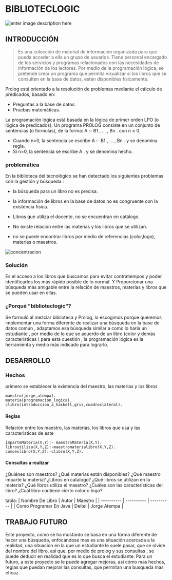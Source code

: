 # BIBLIOTECLOGIC
![enter image description here](https://lh3.googleusercontent.com/WWmZYN0Nj4SVgCeyMjdl4HlZ-4dwoN7YKy7ZuM30BN2usn_D9DHnp05_STjtUm7gcVRq0fQf=s250 "libros.jpg")

## INTRODUCCIÓN
> Es una colección de material de información organizada para que pueda acceder a ella un grupo de usuarios. Tiene personal encargado de los servicios y programas relacionados con las necesidades de información de los lectores.
>Por medio de la programación lógica, se pretende crear un programa que permita visualizar si los libros que se consulten en la base de datos, estén disponibles físicamente.

Prolog está orientado a la resolución de problemas mediante el cálculo de predicados, basado en:

* Preguntas a la base de datos.
* Pruebas matemáticas.

La programación lógica está basada en la lógica de primer orden LPO (o lógica de predicados). Un programa PROLOG consiste en un conjunto de sentencias (o fórmulas), de la forma: A :- B1 , ... , Bn . con n ≥ 0.

* Cuando n>0, la sentencia se escribe A :- B1 , ... , Bn . y se denomina regla.
* Si n=0, la sentencia se escribe A . y se denomina hecho.

### problemática
En la biblioteca del tecnológico se han detectado los siguientes problemas con la gestión y búsqueda :

- la búsqueda para un libro no es precisa.

- la información de libros en la base de datos no es congruente con la existencia física.

- Libros que utiliza el docente, no se encuentran en catálogo.

- No existe relación entre las materias y los libros que se utilizan.

- no se puede encontrar libros por medio de referencias (color,logo), materias o maestros.

![concentracion](https://github.com/simmarin/Biblioteca-Prolog/blob/master/ImagenLibro/busqueda.jpg?raw=true")

### Solución
Es el acceso a los libros que buscamos para evitar contratiempos y poder identificarlos los más rápido posible de lo normal. Y Proporcionar una búsqueda más amigable entre la relación de  maestros, materias y libros que se pueden usar en ellas.

### ¿Porqué "biblioteclogic"?
Se formuló al mezclar biblioteca y Prolog, lo escogimos porque queremos implementar una forma diferente de realizar una búsqueda en la base de datos común , adaptamos esa búsqueda similar a como lo haría un estudiante , por medio de lo que se acuerdo de un libro (color y demás características  ) para esta cuestión , la programación lógica es la herramienta y medio más  indicado para lograrlo.

## DESARROLLO
### Hechos
primero se establecer la existencia del maestro, las materias y los libros
~~~
maestro(jorge_atempa). 
materia(programacion_logica). 
clibro(introduccion_a_haskell,gris,cuadroslateral). 
~~~

#### Reglas
Relación entre los maestro, las materias, los libros que usa y las caracteristicas de este
~~~
imparteMateria(X,Y):- maestroMateria(X,Y). 
libroutiliza(X,Y,Z):-maestromaterialibro(X,Y,Z). 
comoeslibro(X,Y,Z):-clibro(X,Y,Z). 
~~~
#### Consultas a realizar
¿Quiénes son maestros? 
¿Qué materias están disponibles? 
¿Qué maestro imparte la materia? 
¿Libros en catalogo? 
¿Qué libros se utilizan en la materia? 
¿Qué libros utiliza el maestro? 
¿Cuáles son las características del libro? 
¿Cuál libro contiene cierto color o logo? 

tabla: 
| Nombre De Libro | Autor | Maestro |
| ---------- | ---------- | ---------- |
| Como Programar En Java   | Deitel    | Jorge Atempa   |

  
## TRABAJO FUTURO

Este proyecto, como se ha mostardo se basa en una forma diferente de hacer una búsqueda, enfocándose mas es una situación acercada a la realidad, una situacion en la que un estudiante le suele pasar, que se olvide del nombre del libro, asi que, por medio de prolog y sus consultas , se puede deducir en realidad que es lo que busca el estudiante.
Para un futuro, a este proyecto se le puede agregar mejoras, asi cómo mas hechos,  reglas que puedan mejorar las consultas, que permitan una busqueda mas eficaz. 
